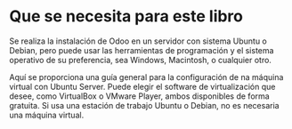 Que se necesita para este libro
==============================

Se realiza la instalación de Odoo en un servidor con sistema Ubuntu o Debian, pero puede usar las herramientas de programación y el sistema operativo de su preferencia,	sea Windows, Macintosh,	o cualquier otro.

Aquí se proporciona una guía general para la configuración de na máquina virtual con Ubuntu	Server.	Puede elegir el software de virtualización que desee,	como VirtualBox	o VMware Player, ambos disponibles de forma gratuita.	Si usa una estación de trabajo Ubuntu o Debian, no es necesaria una máquina virtual.
